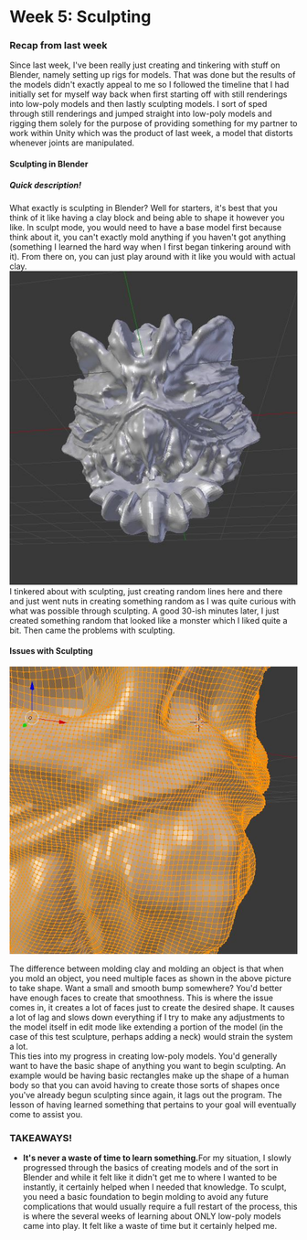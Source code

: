 <h1> Week 5: Sculpting </h1>

<h3>Recap from last week </h3>
Since last week, I've been really just creating and tinkering with stuff on Blender, namely setting up rigs for models. That was done but the results of the models didn't exactly appeal to me so I followed the timeline that I had initially set for myself way back when first starting off with still renderings into low-poly models and then lastly sculpting models. I sort of sped through still renderings and jumped straight into low-poly models and rigging them solely for the purpose of providing something for my partner to work within Unity which was the product of last week, a model that distorts whenever joints are manipulated.

<h4>Sculpting in Blender</h4>
<h5>Quick description!</h5>
What exactly is sculpting in Blender? Well for starters, it's best that you think of it like having a clay block and being able to shape it however you like. In sculpt mode, you would need to have a base model first because think about it, you can't exactly mold anything if you haven't got anything (something I learned the hard way when I first began tinkering around with it). From there on, you can just play around with it like you would with actual clay.
<br>
<img src="Images/testsculpt1.JPG">
<br>
I tinkered about with sculpting, just creating random lines here and there and just went nuts in creating something random as I was quite curious with what was possible through sculpting. A good 30-ish minutes later, I just created something random that looked like a monster which I liked quite a bit. Then came the problems with sculpting.
<br>
<h4>Issues with Sculpting</h4>
<img src="Images/testsculpt3.JPG">

The difference between molding clay and molding an object is that when you mold an object, you need multiple faces as shown in the above picture to take shape. Want a small and smooth bump somewhere? You'd better have enough faces to create that smoothness. This is where the issue comes in, it creates a lot of faces just to create the desired shape. It causes a lot of lag and slows down everything if I try to make any adjustments to the model itself in edit mode like extending a portion of the model (in the case of this test sculpture, perhaps adding a neck) would strain the system a lot.
<br>
This ties into my progress in creating low-poly models. You'd generally want to have the basic shape of anything you want to begin sculpting. An example would be having basic rectangles make up the shape of a human body so that you can avoid having to create those sorts of shapes once you've already begun sculpting since again, it lags out the program. The lesson of having learned something that pertains to your goal will eventually come to assist you.

<h3>TAKEAWAYS!</h3>
<ul>
  <li><strong>It's never a waste of time to learn something.</strong>For my situation, I slowly progressed through the basics of creating models and of the sort in Blender and while it felt like it didn't get me to where I wanted to be instantly, it certainly helped when I needed that knowledge. To sculpt, you need a basic foundation to begin molding to avoid any future complications that would usually require a full restart of the process, this is where the several weeks of learning about ONLY low-poly models came into play. It felt like a waste of time but it certainly helped me.</li>
</ul>
